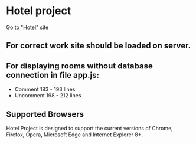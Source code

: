 
<h1>Hotel project</h1>
<a href="http://iroomstore.com.ua/hotel">Go to "Hotel" site</a>
<h2>For correct work site should be loaded on server.</h2>
<p>
<h2>For displaying rooms without database connection in file app.js:</h2>
<p>
<ul>
<li>Comment 183 - 193 lines</li>
<li>Uncomment 198 - 212 lines</li>
</ul>
<h2>Supported Browsers</h2>
<p>
Hotel Project is designed to support the current versions of Chrome, Firefox, Opera, Microsoft Edge and Internet Explorer 8+.
</p>

